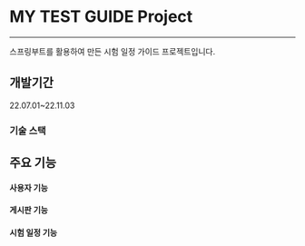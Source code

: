 # MY TEST GUIDE Project
---
스프링부트를 활용하여 만든 시험 일정 가이드 프로젝트입니다.

## 개발기간
22.07.01~22.11.03

### 기술 스택


## 주요 기능

#### 사용자 기능
#### 게시판 기능
#### 시험 일정 기능
